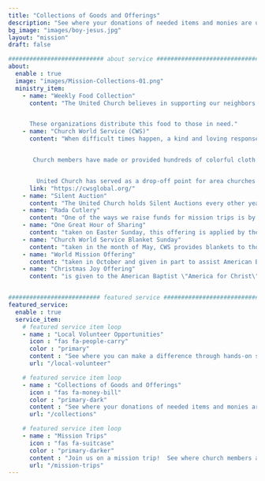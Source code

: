 ```yaml
---
title: "Collections of Goods and Offerings"
description: "See where your donations of needed items and monies are used"
bg_image: "images/boy-jesus.jpg"
layout: "mission"
draft: false

########################### about service #############################
about:
  enable : true
  image: "images/Mission-Collections-01.png"
  ministry_item:
    - name: "Weekly Food Collection"
      content: "The United Church believes in supporting our neighbors. One of the ways we do this is through our food collections. The food is delivered to the food cupboards at Canandaigua Churches in Action [CCIA] and the Salvation Army. 


      These organizations distribute this food to those in need."
    - name: "Church World Service (CWS)"
      content: "When difficult times happen, a kind and loving response can make all the difference.  For several years our church has been a faithful supporter of Church World Service through collections of items for various \'kits\'.


       Church members have made or provided hundreds of colorful cloth bags for school kits which we then fill with basic items needed for learning. We also assemble and provide hygiene kits and emergency cleanup buckets.


        United Church has served as a drop-off point for area churches and organizations to bring their boxed kits which our members then deliver to the CWS truck in Rochester.  From there they are taken it CWS warehouses where they will be ready in emergency response situations."
      link: "https://cwsglobal.org/"
    - name: "Silent Auction"
      content: "The United Church holds Silent Auctions every other year as a fundraiser for our Mission Trips. Our church generously assists those members going on short term mission trips including our Youth Group trips each summer."
    - name: "Rada Cutlery"
      content: "One of the ways we raise funds for mission trips is by selling RADA Cutlery by catalog and on line through this link to their website. We earn 40% profit on all orders. They have wonderful cutlery, soups and sauces, desserts, utensils, baking pans, gift sets, dips, cheesecake, and cookbooks. Prices are very reasonable."
    - name: "One Great Hour of Sharing"
      content: "taken on Easter Sunday, this offering is applied by the denominations to provide immediate relief and long-term recovery support after natural and humanitarian disasters; equip churches and leaders in disaster preparedness measures; offer assistance to displaced people; and support global development projects that empower communities around the world."
    - name: "Church World Service Blanket Sunday"
      content: "taken in the month of May, CWS provides blankets to those experiencing urgent need in areas of conflict, or natural disaster.  Through the generosity of CWS partner organizations, our most vulnerable neighbors around the world can have fresh linens and clean sleeping quarters. $10 for a single blanket goes a long way."
    - name: "World Mission Offering"
      content: "taken in October and given in part to assist American Baptist International Ministries as they send and support missionaries all over the world to share the gospel of Jesus as they walk alongside underserved peoples and help with education and healthcare, bringing hope, and bringing about needed change and support systems in these areas of chronic need.  The other part goes to Presbyterian Disaster Assistance working quickly with established connections already on the ground - assessing the needs and assisting those who are suddenly finding themselves in unexpected and overwhelming situations."
    - name: "Christmas Joy Offering"
      content: "is given to the American Baptist \"America for Christ\" and \"Retired Ministers and Missionaries\", and also the Presbyterian \"Joy\" offering.  These latter two provide a monetary gift in thanks to our retired missionaries and ministers at Christmas.  \"America for Christ\" donations equip and expand the ABC network of disciple-makers that they, in turn, may equip other Christians in service in individuals and congregations across the US and Puerto Rico."


########################## featured service ############################
featured_service:
  enable : true
  service_item:
    # featured service item loop
    - name : "Local Volunteer Opportunities"
      icon : "fas fa-people-carry"
      color : "primary"
      content : "See where you can make a difference through hands-on service"
      url: "/local-volunteer"

    # featured service item loop
    - name : "Collections of Goods and Offerings"
      icon : "fas fa-money-bill"
      color : "primary-dark"
      content : "See where your donations of needed items and monies are used"
      url: "/collections"

    # featured service item loop
    - name : "Mission Trips"
      icon : "fas fa-suitcase"
      color : "primary-darker"
      content : "Join us on a mission trip!  See where church members are traveling this year"
      url: "/mission-trips"
---
```

